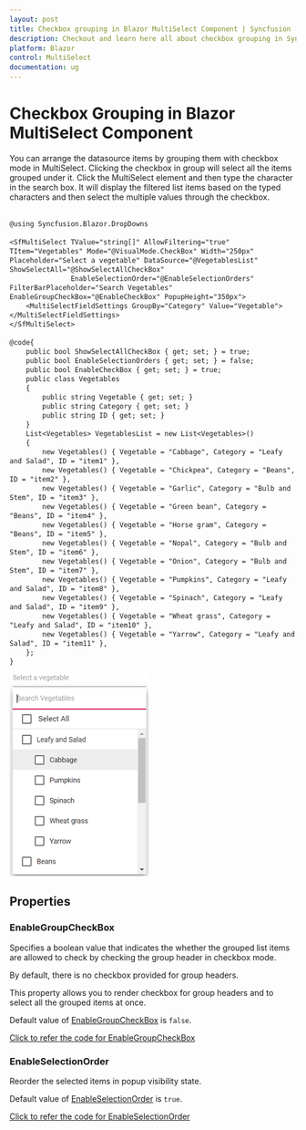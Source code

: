 ```yaml
---
layout: post
title: Checkbox grouping in Blazor MultiSelect Component | Syncfusion
description: Checkout and learn here all about checkbox grouping in Syncfusion Blazor MultiSelect component and much more.
platform: Blazor
control: MultiSelect
documentation: ug
---
```


# Checkbox Grouping in Blazor MultiSelect Component

You can arrange the datasource items by grouping them with checkbox mode in MultiSelect. Clicking the checkbox in group will select all the items grouped under it. Click the MultiSelect element and then type the character in the search box. It will display the filtered list items based on the typed characters and then select the multiple values through the checkbox.

```cshtml

@using Syncfusion.Blazor.DropDowns

<SfMultiSelect TValue="string[]" AllowFiltering="true" TItem="Vegetables" Mode="@VisualMode.CheckBox" Width="250px" Placeholder="Select a vegetable" DataSource="@VegetablesList" ShowSelectAll="@ShowSelectAllCheckBox"
               EnableSelectionOrder="@EnableSelectionOrders" FilterBarPlaceholder="Search Vegetables" EnableGroupCheckBox="@EnableCheckBox" PopupHeight="350px">
    <MultiSelectFieldSettings GroupBy="Category" Value="Vegetable"></MultiSelectFieldSettings>
</SfMultiSelect>

@code{
    public bool ShowSelectAllCheckBox { get; set; } = true;
    public bool EnableSelectionOrders { get; set; } = false;
    public bool EnableCheckBox { get; set; } = true;
    public class Vegetables
    {
        public string Vegetable { get; set; }
        public string Category { get; set; }
        public string ID { get; set; }
    }
    List<Vegetables> VegetablesList = new List<Vegetables>()
    {
        new Vegetables() { Vegetable = "Cabbage", Category = "Leafy and Salad", ID = "item1" },
        new Vegetables() { Vegetable = "Chickpea", Category = "Beans", ID = "item2" },
        new Vegetables() { Vegetable = "Garlic", Category = "Bulb and Stem", ID = "item3" },
        new Vegetables() { Vegetable = "Green bean", Category = "Beans", ID = "item4" },
        new Vegetables() { Vegetable = "Horse gram", Category = "Beans", ID = "item5" },
        new Vegetables() { Vegetable = "Nopal", Category = "Bulb and Stem", ID = "item6" },
        new Vegetables() { Vegetable = "Onion", Category = "Bulb and Stem", ID = "item7" },
        new Vegetables() { Vegetable = "Pumpkins", Category = "Leafy and Salad", ID = "item8" },
        new Vegetables() { Vegetable = "Spinach", Category = "Leafy and Salad", ID = "item9" },
        new Vegetables() { Vegetable = "Wheat grass", Category = "Leafy and Salad", ID = "item10" },
        new Vegetables() { Vegetable = "Yarrow", Category = "Leafy and Salad", ID = "item11" },
    };
}

```

![Blazor MultiSelect DropDown with Checkbox Grouping](./images/blazor-multiselect-dropdown-checkbox-grouping.png)

## Properties

### EnableGroupCheckBox 

Specifies a boolean value that indicates the whether the grouped list items are allowed to check by checking the group header in checkbox mode.

By default, there is no checkbox provided for group headers.

This property allows you to render checkbox for group headers and to select all the grouped items at once.

Default value of [EnableGroupCheckBox](https://help.syncfusion.com/cr/blazor/Syncfusion.Blazor.DropDowns.SfMultiSelect-2.html#Syncfusion_Blazor_DropDowns_SfMultiSelect_2_EnableGroupCheckBox) is `false`.

[Click to refer the code for EnableGroupCheckBox](https://blazor.syncfusion.com/documentation/multiselect-dropdown/checkbox-grouping)

### EnableSelectionOrder

Reorder the selected items in popup visibility state.

Default value of [EnableSelectionOrder](https://help.syncfusion.com/cr/blazor/Syncfusion.Blazor.DropDowns.SfMultiSelect-2.html#Syncfusion_Blazor_DropDowns_SfMultiSelect_2_EnableSelectionOrder) is `true`.

[Click to refer the code for EnableSelectionOrder](https://blazor.syncfusion.com/documentation/multiselect-dropdown/checkbox-grouping)